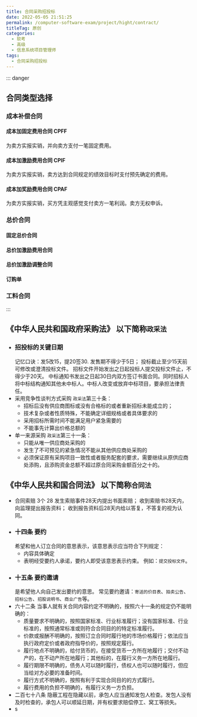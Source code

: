 ```yaml
---
title: 合同采购招投标
date: 2022-05-05 21:51:25
permalink: /computer-software-exam/project/hight/contract/
titleTag: 原创
categories:
  - 软考
  - 高级
  - 信息系统项目管理师
tags:
  - 合同采购招投标
---
```

::: danger
## 合同类型选择
### 成本补偿合同
#### 成本加固定费用合同 CPFF
为卖方实报实销，并向卖方支付一笔固定费用。
#### 成本加激励费用合同 CPIF
为卖方实报实销，卖方达到合同规定的绩效目标时支付预先确定的费用。
#### 成本加奖励费用合同 CPAF
为卖方实报实销，买方凭主观感觉支付卖方一笔利润。卖方无权申诉。
### 总价合同
#### 固定总价合同
#### 总价加激励费用合同
#### 总价加激励调整合同
#### 订购单
### 工料合同


:::
## 《中华人民共和国政府采购法》 以下简称`政采法`
- ### 招投标的关键日期
  记忆口诀：发5改15，提20签30.
  发售期不得少于5日；
  投标截止至少15天前可修改或澄清投标文件。
  招标文件开始发出之日起投标人提交投标文件止，不得少于20天。
  中标通知书发出之日起30日内双方签订书面合同。同时招标人将中标结构通知其他未中标人。中标人改变或放弃中标项目，要承担法律责任。
- 采用竞争性谈判方式采购
  `政采法`第三十条：
  - 招标后没有供应商图标或没有合格标的或者重新招标未能成立的；
  - 技术复杂或者性质特殊，不能确定详细规格或者具体要求的
  - 采用招标所需时间不能满足用户紧急需要的
  - 不能事先计算出价格总额的
- 单一来源采购
  `政采法`第三十一条：
  - 只能从唯一供应商处采购的
  - 发生了不可预见的紧急情况不能从其他供应商处采购的
  - 必须保证原有采购项目一致性或者服务配套的要求，需要继续从原供应商处添购，且添购资金总额不超过原合同采购金额百分之十的。
## 《中华人民共和国合同法》 以下简称`合同法`
- 合同索赔 3个 28
  发生索赔事件28天内提出书面索赔；
  收到索赔书28天内，向监理提出报告资料；
  收到报告资料后28天内给以答复，不答复的视为认同。
- ### 十四条 要约
  希望和他人订立合同的意思表示，该意思表示应当符合下列规定：
  - 内容具体确定
  - 表明经受要约人承诺，要约人即受该意思表示约束。
  例如：`提交投标文件`。
- ### 十五条 要约邀请
  是希望他人向自己发出要约的意思。
  常见要约邀请：`寄送的价目表`、`拍卖公告`、`招标公告`、`招股说明书`、`商业广告`等。
- 六十二条
  当事人就有关合同内容约定不明确的，按照六十一条的规定仍不能明确的：
  - 质量要求不明确的，按照国家标准、行业标准履行；没有国家标准、行业标准的，按照通常标准或则符合合同目的的特定标准履行。
  - 价款或报酬不明确的，按照订立合同时履行地的市场价格履行；依法应当执行政府定价或者政府指导价的，按照规定履行。
  - 履行地点不明确的，给付货币的，在接受货币一方所在地履行；交付不动产的，在不动产所在地履行；其他标的，在履行义务一方所在地履行。
  - 履行期限不明确的，债务人可以随时履行，债权人也可以随时履行，但应当给对方必要的准备时间。
  - 履行方式不明确的，按照有利于实现合同目的的方式履行。
  - 履行费用的负担不明确的，有履行义务一方负担。
- 二百七十八条
  隐蔽工程在隐藏以前，承包人应当通知发包人检查。发包人没有及时检查的，承包人可以顺延日期，并有权要求赔偿停工、窝工等损失。
- s
